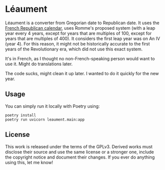 # Léaument

Léaument is a converter from Gregorian date to Republican date. It uses the [French Republican calendar](https://en.wikipedia.org/wiki/French_Republican_calendar), uses Romme's proposed system (with a leap year every 4 years, except for years that are multiples of 100, except for years that are multiples of 400). It considers the first leap year was on An IV (year 4). For this reason, it might not be historically accurate to the first years of the Revolutionary era, which did not use this exact system.

It's in French, as I thought no non-French-speaking person would want to use it. Might do translations later.

The code sucks, might clean it up later. I wanted to do it quickly for the new year.

## Usage

You can simply run it locally with Poetry using:
```shell
poetry install
poetry run uvicorn leaument.main:app
```

## License 

This work is released under the terms of the GPLv3. Derived works must disclose their source and use the same license or a stronger one, include the copyright notice and document their changes. If you ever do anything using this, let me know!

